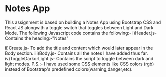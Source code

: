 # Notes App
This assignment is based on building a Notes App using Bootstrap CSS and React JS alongwith a toggle switch that toggles between Light and Dark Mode.
The following Javascript code contains the following:-
i)Header.js- Contains the heading:-"Notes"

ii)Create.js- To add the title and content which would later appear in the Body section.
iii)Body.js- Contains all the notes I have added thus far.
iv)ToggleDarkorLight.js- Contains the script to toggle between dark and light modes.
P.S.:- I have used some CSS elements like CSS colors (rgb) instead of Bootstrap's predefined colors(warning,danger,etc).
